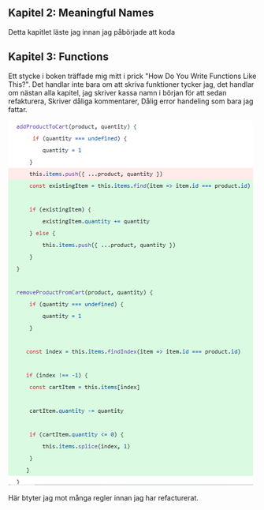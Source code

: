 ## Kapitel 2: Meaningful Names

Detta kapitlet läste jag innan jag påbörjade att koda

## Kapitel 3: Functions

Ett stycke i boken träffade mig mitt i prick "How Do You Write Functions Like This?". Det handlar inte bara om att skriva funktioner tycker jag, det handlar om nästan alla kapitel, jag skriver kassa namn i början för att sedan refakturera, Skriver dåliga kommentarer, Dålig error handeling som bara jag fattar. 

![Refactor](../public/images/Refactor.PNG)

Här btyter jag mot många regler innan jag har refacturerat.
